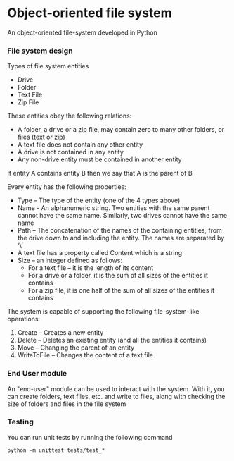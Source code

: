 # Object-oriented file system

An object-oriented file-system developed in Python

### File system design

Types of file system entities
* Drive
* Folder
* Text File
* Zip File

These entities obey the following relations:
* A folder, a drive or a zip file, may contain zero to many other folders, or files (text or zip)
* A text file does not contain any other entity
* A drive is not contained in any entity
* Any non-drive entity must be contained in another entity

If entity A contains entity B then we say that A is the parent of B

Every entity has the following properties:
* Type – The type of the entity (one of the 4 types above)
* Name - An alphanumeric string. Two entities with the same parent cannot have the same name. Similarly, two drives cannot have the same name
* Path – The concatenation of the names of the containing entities, from the drive down to and including the entity. The names are separated by ‘\’
* A text file has a property called Content which is a string
* Size – an integer defined as follows:
    * For a text file – it is the length of its content
    * For a drive or a folder, it is the sum of all sizes of the entities it contains
    * For a zip file, it is one half of the sum of all sizes of the entities it contains

The system is capable of supporting the following file-system-like operations:
1. Create – Creates a new entity
2. Delete – Deletes an existing entity (and all the entities it contains)
3. Move – Changing the parent of an entity
4. WriteToFile – Changes the content of a text file

### End User module

An "end-user" module can be used to interact with the system.  With it,
you can create folders, text files, etc. and write to files, along
with checking the size of folders and files in the file system

### Testing

You can run unit tests by running the following command

```shell
python -m unittest tests/test_*
```
